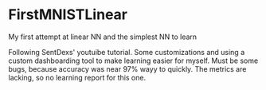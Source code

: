 # FirstMNISTLinear
My first attempt at linear NN and the simplest NN to learn

Following SentDexs' youtuibe tutorial. Some customizations and using a custom dashboarding tool to make learning easier for myself.
Must be some bugs, because accuracy was near 97% wayy to quickly. The metrics are lacking, so no learning report for this one.
